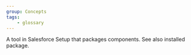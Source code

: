 ```yaml
---
group: Concepts
tags:
    - glossary
---
```

A tool in Salesforce Setup that packages components. See also installed package.